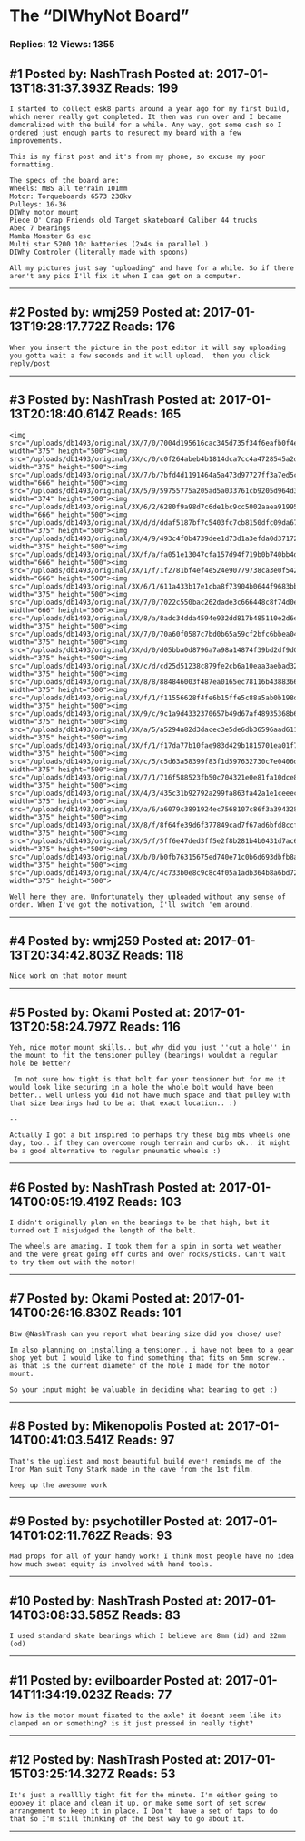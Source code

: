 # The &ldquo;DIWhyNot Board&rdquo;

### Replies: 12 Views: 1355

## \#1 Posted by: NashTrash Posted at: 2017-01-13T18:31:37.393Z Reads: 199

```
I started to collect esk8 parts around a year ago for my first build, which never really got completed. It then was run over and I became demoralized with the build for a while. Any way, got some cash so I ordered just enough parts to resurect my board with a few improvements. 

This is my first post and it's from my phone, so excuse my poor formatting.  

The specs of the board are: 
Wheels: MBS all terrain 101mm
Motor: Torqueboards 6573 230kv
Pulleys: 16-36
DIWhy motor mount
Piece O' Crap Friends old Target skateboard Caliber 44 trucks
Abec 7 bearings
Mamba Monster 6s esc
Multi star 5200 10c batteries (2x4s in parallel.)
DIWhy Controler (literally made with spoons)

All my pictures just say "uploading" and have for a while. So if there aren't any pics I'll fix it when I can get on a computer.
```

---
## \#2 Posted by: wmj259 Posted at: 2017-01-13T19:28:17.772Z Reads: 176

```
When you insert the picture in the post editor it will say uploading you gotta wait a few seconds and it will upload,  then you click reply/post
```

---
## \#3 Posted by: NashTrash Posted at: 2017-01-13T20:18:40.614Z Reads: 165

```
<img src="/uploads/db1493/original/3X/7/0/7004d195616cac345d735f34f6eafb0f4e5a4398.JPG" width="375" height="500"><img src="/uploads/db1493/original/3X/c/0/c0f264abeb4b1814dca7cc4a4728545a2d703434.JPG" width="375" height="500"><img src="/uploads/db1493/original/3X/7/b/7bfd4d1191464a5a473d97727ff3a7ed5c4d4615.JPG" width="666" height="500"><img src="/uploads/db1493/original/3X/5/9/59755775a205ad5a033761cb9205d964d37fed54.jpeg" width="374" height="500"><img src="/uploads/db1493/original/3X/6/2/6280f9a98d7c6de1bc9cc5002aaea919950656c5.jpeg" width="666" height="500"><img src="/uploads/db1493/original/3X/d/d/ddaf5187bf7c5403fc7cb8150dfc09da675f7075.JPG" width="375" height="500"><img src="/uploads/db1493/original/3X/4/9/493c4f0b4739dee1d73d1a3efda0d37172a3c54e.JPG" width="375" height="500"><img src="/uploads/db1493/original/3X/f/a/fa051e13047cfa157d94f719b0b740bb4d8b7c31.JPG" width="666" height="500"><img src="/uploads/db1493/original/3X/1/f/1f2781bf4ef4e524e90779738ca3e0f5424241ea.JPG" width="666" height="500"><img src="/uploads/db1493/original/3X/6/1/611a433b17e1cba8f73904b0644f9683bbc522c0.JPG" width="375" height="500"><img src="/uploads/db1493/original/3X/7/0/7022c550bac262dade3c666448c8f74d0e51d52d.JPG" width="666" height="500"><img src="/uploads/db1493/original/3X/8/a/8adc34dda4594e932dd817b485110e2d6e27b6ee.JPG" width="375" height="500"><img src="/uploads/db1493/original/3X/7/0/70a60f0587c7bd0b65a59cf2bfc6bbea04b36f8c.JPG" width="375" height="500"><img src="/uploads/db1493/original/3X/d/0/d05bba0d8796a7a98a14874f39bd2df9d0d2a1a4.jpeg" width="375" height="500"><img src="/uploads/db1493/original/3X/c/d/cd25d51238c879fe2cb6a10eaa3aebad3261abb6.JPG" width="375" height="500"><img src="/uploads/db1493/original/3X/8/8/884846003f487ea0165ec78116b4388366839b05.JPG" width="375" height="500"><img src="/uploads/db1493/original/3X/f/1/f11556628f4fe6b15ffe5c88a5ab0b198da7726f.JPG" width="375" height="500"><img src="/uploads/db1493/original/3X/9/c/9c1a9d4332370657b49d67af48935368b63fd07e.JPG" width="375" height="500"><img src="/uploads/db1493/original/3X/a/5/a5294a82d3dacec3e5de6db36596aad611897092.jpeg" width="375" height="500"><img src="/uploads/db1493/original/3X/f/1/f17da77b10fae983d429b1815701ea01f7a03202.JPG" width="375" height="500"><img src="/uploads/db1493/original/3X/c/5/c5d63a58399f83f1d597632730c7e0406db749f9.JPG" width="375" height="500"><img src="/uploads/db1493/original/3X/7/1/716f588523fb50c704321e0e81fa10dce8627742.jpeg" width="375" height="500"><img src="/uploads/db1493/original/3X/4/3/435c31b92792a299fa863fa42a1e1ceeecd91348.JPG" width="375" height="500"><img src="/uploads/db1493/original/3X/a/6/a6079c3891924ec7568107c86f3a394328f7b1bb.JPG" width="375" height="500"><img src="/uploads/db1493/original/3X/8/f/8f64fe39d6f377849cad7f67ad6bfd8ccf81a4fc.jpeg" width="375" height="500"><img src="/uploads/db1493/original/3X/5/f/5ff6e47ded3ff5e2f8b281b4b0431d7ac616efca.jpeg" width="375" height="500"><img src="/uploads/db1493/original/3X/b/0/b0fb76315675ed740e71c0b6d693dbfb8a8962cb.JPG" width="375" height="500"><img src="/uploads/db1493/original/3X/4/c/4c733b0e8c9c8c4f05a1adb364b8a6bd72d6d0de.JPG" width="375" height="500">

Well here they are. Unfortunately they uploaded without any sense of order. When I've got the motivation, I'll switch 'em around.
```

---
## \#4 Posted by: wmj259 Posted at: 2017-01-13T20:34:42.803Z Reads: 118

```
Nice work on that motor mount
```

---
## \#5 Posted by: Okami Posted at: 2017-01-13T20:58:24.797Z Reads: 116

```
Yeh, nice motor mount skills.. but why did you just ''cut a hole'' in the mount to fit the tensioner pulley (bearings) wouldnt a regular hole be better?

 Im not sure how tight is that bolt for your tensioner but for me it would look like securing in a hole the whole bolt would have been better.. well unless you did not have much space and that pulley with that size bearings had to be at that exact location.. :)

--

Actually I got a bit inspired to perhaps try these big mbs wheels one day, too.. if they can overcome rough terrain and curbs ok.. it might be a good alternative to regular pneumatic wheels :)
```

---
## \#6 Posted by: NashTrash Posted at: 2017-01-14T00:05:19.419Z Reads: 103

```
I didn't originally plan on the bearings to be that high, but it turned out I misjudged the length of the belt. 

The wheels are amazing. I took them for a spin in sorta wet weather and the were great going off curbs and over rocks/sticks. Can't wait to try them out with the motor!
```

---
## \#7 Posted by: Okami Posted at: 2017-01-14T00:26:16.830Z Reads: 101

```
Btw @NashTrash can you report what bearing size did you chose/ use? 

Im also planning on installing a tensioner.. i have not been to a gear shop yet but I would like to find something that fits on 5mm screw.. as that is the current diameter of the hole I made for the motor mount. 

So your input might be valuable in deciding what bearing to get :)
```

---
## \#8 Posted by: Mikenopolis Posted at: 2017-01-14T00:41:03.541Z Reads: 97

```
That's the ugliest and most beautiful build ever! reminds me of the Iron Man suit Tony Stark made in the cave from the 1st film.

keep up the awesome work
```

---
## \#9 Posted by: psychotiller Posted at: 2017-01-14T01:02:11.762Z Reads: 93

```
Mad props for all of your handy work! I think most people have no idea how much sweat equity is involved with hand tools.
```

---
## \#10 Posted by: NashTrash Posted at: 2017-01-14T03:08:33.585Z Reads: 83

```
I used standard skate bearings which I believe are 8mm (id) and 22mm (od)
```

---
## \#11 Posted by: evilboarder Posted at: 2017-01-14T11:34:19.023Z Reads: 77

```
how is the motor mount fixated to the axle? it doesnt seem like its clamped on or something? is it just pressed in really tight?
```

---
## \#12 Posted by: NashTrash Posted at: 2017-01-15T03:25:14.327Z Reads: 53

```
It's just a realllly tight fit for the minute. I'm either going to epoxey it place and clean it up, or make some sort of set screw arrangement to keep it in place. I Don't  have a set of taps to do that so I'm still thinking of the best way to go about it.
```

---
